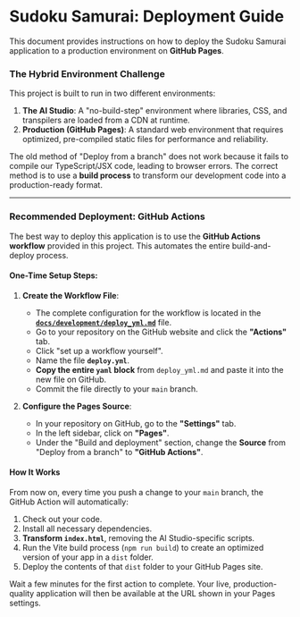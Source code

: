 # Sudoku Samurai: Deployment Guide

This document provides instructions on how to deploy the Sudoku Samurai application to a production environment on **GitHub Pages**.

### The Hybrid Environment Challenge

This project is built to run in two different environments:
1.  **The AI Studio**: A "no-build-step" environment where libraries, CSS, and transpilers are loaded from a CDN at runtime.
2.  **Production (GitHub Pages)**: A standard web environment that requires optimized, pre-compiled static files for performance and reliability.

The old method of "Deploy from a branch" does not work because it fails to compile our TypeScript/JSX code, leading to browser errors. The correct method is to use a **build process** to transform our development code into a production-ready format.

---

### Recommended Deployment: GitHub Actions

The best way to deploy this application is to use the **GitHub Actions workflow** provided in this project. This automates the entire build-and-deploy process.

#### One-Time Setup Steps:

1.  **Create the Workflow File**:
    *   The complete configuration for the workflow is located in the [**`docs/development/deploy_yml.md`**](./deploy_yml.md) file.
    *   Go to your repository on the GitHub website and click the **"Actions"** tab.
    *   Click "set up a workflow yourself".
    *   Name the file **`deploy.yml`**.
    *   **Copy the entire `yaml` block** from `deploy_yml.md` and paste it into the new file on GitHub.
    *   Commit the file directly to your `main` branch.

2.  **Configure the Pages Source**:
    *   In your repository on GitHub, go to the **"Settings"** tab.
    *   In the left sidebar, click on **"Pages"**.
    *   Under the "Build and deployment" section, change the **Source** from "Deploy from a branch" to **"GitHub Actions"**.

#### How It Works

From now on, every time you push a change to your `main` branch, the GitHub Action will automatically:
1.  Check out your code.
2.  Install all necessary dependencies.
3.  **Transform `index.html`**, removing the AI Studio-specific scripts.
4.  Run the Vite build process (`npm run build`) to create an optimized version of your app in a `dist` folder.
5.  Deploy the contents of that `dist` folder to your GitHub Pages site.

Wait a few minutes for the first action to complete. Your live, production-quality application will then be available at the URL shown in your Pages settings.

